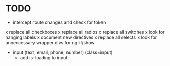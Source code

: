 # TODO
- intercept route changes and check for token

x replace all checkboxes
x replace all radios
x replace all switches
x look for hanging labels
x document new directives
x replace all selects
x look for unneccessary wrapper divs for ng-if/show
- input (text, email, phone, number) (class=input)
  - add is-loading to input
